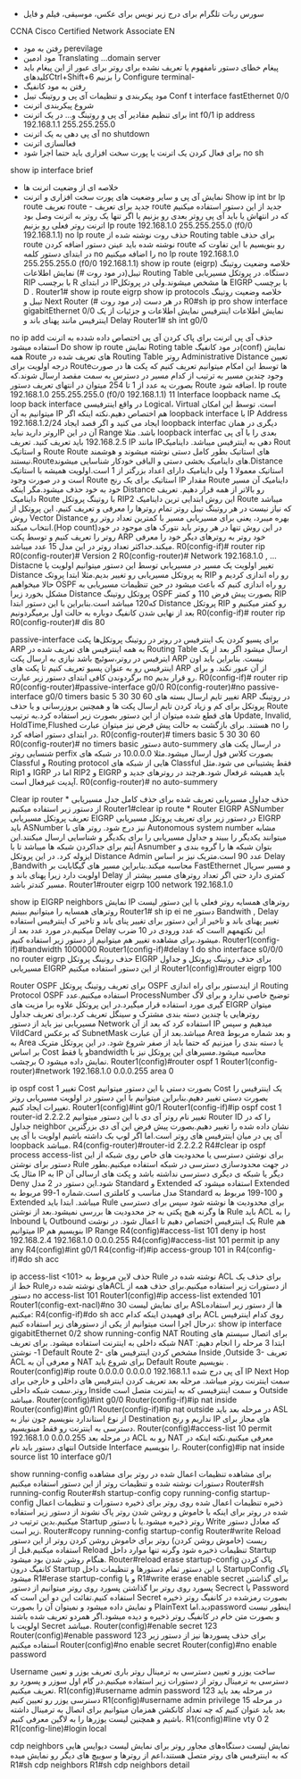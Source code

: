 - سورس ربات تلگرام برای درج زیر نویس برای عکس، موسیقی، فیلم و فایل

CCNA
Cisco Certified Network Associate
EN
- رفتن به مود perevilage
- مود ادمین
Translating ...domain server
- پیغام خطای دستور نامفهوم یا تعریف نشده برای روتر
برای عبور از این پیغام باید کلیدهایCtrl+Shift+6  را بزنیم
Configure terminal- 
- رفتن به مود کانفیگ
- مود پیکربندی و تنظیمات آی پی و روتینگ تیبل
Conf t
interface fastEthernet 0/0
- شروع پیکربندی اترنت
- برای تنظیم مقادیر آی پی و روتینگ و... در یک اترنت
int f0/1
ip address 192.168.1.1 255.255.255.0
- آی پی دهی به یک اترنت
no shutdown
- فعالسازی اترنت
- برای فعال کردن یک اترنت یا پورت سخت افزاری باید حتما اجرا شود
no sh

show ip interface brief
- خلاصه ای از وضعیت اترنت ها
- نمایش آی پی و سایر وضعیت های پورت سخت افزاری و اترنت
Show ip int br
Ip route
تعریف route - جدید
برای تعریف route جدید از این دستور استفاده میکنیم که در انتهاش یا باید آی پی روتر بعدی رو بزنیم یا اگر تنها یک روتر به اترنت وصل بود اترنت روتر فعلی رو بزنیم
Ip route 192.168.1.0 255.255.255.0 (f0/0 192.168.1.1)
no Ip route
حذف روت نوشته شده از Routing table
برای حذف route  نوشته شده باید عینن دستور اضافه کردن route رو بنویسیم با این تفاوت که در ابتدای دستور کلمه no را اضافه میکنیم
no Ip route 192.168.1.0 255.255.255.0 (f0/0 192.168.1.1)
show ip route (eigrp)
خلاصه وضعیت روتینگ تیبل(در مود روت #)
نمایش اطلاعات Routing Table دستگاه. در پروتکل مسیریابی RIP  با برچسب R  در ابتدای IPها مشخص میشوند.ولی در پروتکل EIGRP  با برچسب D .
Router1# show ip route eigrp
show ip protocols
خلاصه وضعیت روتینگ تیبل  و Next Router  در هر دست (در مود روت #)
R0#sh ip pro
show interface gigabitEthernet 0/0
نمایش اطلاعات اینترفیس
نمایش اطلاعات و جزئیات از یک اینترفیس مانند پهنای باند و Delay 
Router1# sh int g0/0

no ip add
حذف آی پی اترنت
برای پاک کردن آی پی اختصاص داده شدده به اترنت استفاده میشود
Do show ip route
نمایش Roting table در مود کانفیگ(conf)
نمایش همه Route های تعریف شده در Routing Table روتر
Administrative Distance
تعیین درجه اولویت برای Routeها
توسط این امکام میتوانیم تعریف کنیم که پکت ها در صورت وجود چندین مسیر به ترتیب از کدام مسیر در دسترس به سمت مقصد ارسال شوند.که بصورت یه عدد از 1 تا 254 میتوان در انتهای تعریف دستور Route اضافه شود.
Ip route 192.168.1.0 255.255.255.0 (f0/0 192.168.1.1)  11
Interface loopback name
یک loop back interface در واقع اینترفیسی Logical، Virtual است.
توسط این امکان میتوانیم به آن IP هم اختصاص دهیم.نکته اینکه اگر loopback interface  با IP Address 192.168.1.2/24 ایجاد می کنید و اگر قصد ایجاد loopback interfac دیگری در همان روتر دارید نبایدIP  آن در این Range باشد. مثلا loopback interfac بعدی را با آی پی 192.168.2.5 باید تعریف کنید.
تعریف IP مانند IPدهی به اینترفیس میباشد.
داینامیک Rout و استاتیک Route
Route های استاتیک بطور کامل دستی نوشته میشوند و هوشمند نیستند.Routeهای داینامیک بخشی دستی و الباقی خودکار شناسایی میشوند.Distance استاتیک معمولا 1 ولی داینامیک دارای اعداد بزرگتر از 1 است.اولویت همیشه با استاتیک است و در صورت وجود Route استاتیک برای یک رنج IP مقدار Route داینامیک آن مسیر خود به خود حذف میشود.مگر اینکه Distance  رو بالاتر از همه قرار دهیم.
تعریف داینامیک Route با روتینگ پروتکل RIP2
این روش ابتدایی ترین داینامیک Route میباشد که نیاز نیست در هر روتینگ تیبل روتر تمام روترها را معرفی و تعریف کنیم.
این پروتکل از روش Vector Distance بهره میبرد، یعنی برای مسیریابی مسیر با کمترین تعداد روتر رو انتخاب میکند.(Hop count)در این روش تنها در هر روتر باید نتورک های موجود در خود روتر را تعریف کنیم و توسط پکت ARP خود روتر به روترهای دیگر خود را معرفی میکند.حداکثر تعداد روتر در این مدل 15 عدد میباشد.
R0(config-if)#  router rip 
R0(config-router)#  Version 2
R0(config-router)#  Network 192.168.1.0
, …
Distacne
تغییر اولویت یک مسیر در مسیریابی 
توسط این دستور میتوانیم اولویت یا Distance  یه پروتکل مسیریابی رو تغییر بدیم.مثلا ابتدا پروتک RIP رو راه اندازی کردیم و حالا میخواهیم OSPF رو راه اندازی کنیم که باعث میشود در حین تنظیمات مسیریابی به مشکل بخورد زیرا Distance پروتکل روتینگ OSPF بصورت پیش فرض 110  و کمتر RIP  که120 میباشد است.بنابراین با این دستور ابتدا Distance  پروتکل RIP رو کمتر میکنیم و بعد از نهایی شدن کانفیگ دوباره به حالت اول برمیگردونیم
R0(config-if)#  router rip 
R0(config-router)#  dis 80

passive-interface
برای پسیو کردن یک اینترفیس در روتر
در روتینگ پروتکل‌ها پکت ARP به همه اینترفیس های تعریف شده در Routing Table ارسال میشود اگر بعد از یک ایترفیس در روتر،سوئیچ باشد نیازی به ارسال پکت ARP نیست. بنابراین باید اون اینترفیس رو به عنوان پسیو تعریف کنیم تا پکت های ARP از آن عبور نکند. و برای برگردوندن کافی ابتدای دستور زیر عبارت no رو قرار بدیم.
R0(config-if)#  router rip 
R0(config-router)#passive-interface g0/0
R0(config-router)#no passive-interface g0/0
timers basic 5 30 30 60
تغییر تایم ارسال بسته های ARP در روتینگ پروتکل
برای کم و زیاد کردن تایم ارسال پکت ها و همچنین بروزرسانی و یا حذف Route های قطع شده میتوان از این دستور بصورت زیر استفاده کرد.به ترتیب
 Update, Invalid, HoldTime,Flushed هستند.
برای بازگشت به حالت پیش فرض نیز میتوان عبارت no را در ابتدای دستور اضافه کرد.
R0(config-router)# timers basic 5 30 30 60
R0(config-router)# no timers basic
دستور auto-summery
در ارسال پکت های شنسایی روتر perfix بصورت کلاس فول ارسال میشود.مثلا 10.0.0.0
در شبکه های Classful و Routing protocol هایی از شبکه های Classful فقط پشتیبانی می شود.مثل Rip1 و IGRP اما در RIP2  و EIGRP باید همیشه غرفعال شود.هرچند در روترهای جدید و آپدیت غیرفعال است.
R0(config-router)# no auto-summery

Clear ip router *
حذف جداول مسیریابی تعریف شده 
برای حذف کامل جدل مسیریابی از دستور زیر استفاده میکنیم
Router1#clear ip route *
Router EIGRP ASNumber
تعریف پروتکل مسیریابی EIGRP
در دستور زیر برای تعریف پروتکل مسیریابی EIGRP باید ASNumber نیز درج شود. روتر های با Autonomous system number  مشابه میتوانند یکدیگر را ببیند و جداول مسیریابی را برای یکدیگر و شناسایی ارسال میکنند.این آیتم برای جداکردن شبکه ها میباشد تا با Asnumber  بتوان شبکه ها را گروه بندی و ایزوله کرد.
در این پروتکل Distance Admin عدد 90 است.متریک نیز بر اساس Delay ,Bandwith محاسبه میکند.بنابراین مسیر های گیگابایت بر FastEthernet  و مسیر سریال اولویت دارد زیرا پهنای باند و Delay کمتری دارد حتی اگر تعداد روترهای مسیر بیشتر از مسیر کندتر باشد.
Router1#router eigrp 100
network 192.168.1.0

show ip EIGRP neighbors
نمایش  IP روترهای همسایه روتر فعلی
با این دستور لیست روترهای همسایه را میتوانیم ببینیم
Router1# sh ip ei ne
دستور Bandwith , Delay
تغییر پهنای باند و تاخیر
از این دستور برای تغییر پنای باند و تاخیر ک اینترفیس استفاده میکنیم.در مورد عدد بعد از Delay این نکتهمهم ااست که عدد ورودی در 10 ضرب میشود.برای مشاهده تغییر هم میتوانیم از دستور زیر استفاده کنیم.
Router1(config-if)#bandwidth 1000000
Router1(config-if)#delay 1
do sho interface s0/0/0
no router eigrp <ASN>
حذف روتینگ پروتکل EIGRP
برای حذف روتینگ پروتکل و جداول مسیریابی EIGRP  از این دستور استفاده میکنیم
Router1(config)#router eigrp 100

Router OSPF <ProcessNumber>
برای تعریف روتینگ پروتکل OSPF
از ایندستور برای راه اندازی Routing Protocol OSPF استفاده میکنیم.عدد ProcessNumber توضیح خاصی ندارد و برای لاگ گیری مورد استفاده قرار میگیرد.در این پروتکل علاوه برا مزیت های EIGRP میتوان روترهایی یا چندین دسته بندی مشترک و سینگل تعریف کرد.برای تعریف جداول مسیریابی نیز باید از دستور Network  استفاده کرد که بعد از آن IP میدهیم و سپس VildCard که برعکس SubnetMask میباشد.بعد از آن عبارت Area  و بعد شماره مربوط به Area یا دسته بندی را میزنیم که حتما باید از صفر شروع شود.
در این پروتکل متریک بر اساس Cost و یا فقطbandwidth  محاسبه میشود.مسیرهای این پروتکل نیز با برچشب O نمایش داده میشود.
Router1(config)#router ospf 1
Router1(config-router)#network 192.168.1.0 0.0.0.255 area 0


ip ospf cost 1
تغییر Cost بصورت دستی
با این دستور میتوانیم Cost یک اینترفیس را بصورت دستی تغییر دهیم.بنابراین میتوانیم با این دستور در اولویت مسیریابی روتر تغییرات ایجاد کنیم.
Router1(config)#int g0/1
Router1(config-if)#ip ospf cost 1
router-id 2.2.2.2
تغییر نام روتر آی دی
با این دستور میتوانیم Router ID را که در جداول neighbor نشان داده شده را تغییر دهیم.بصورت پیش فرض این آی دی بزرگترین آی پی در میان اینترفیس های روتر است.اما اگر لوپ بک داشته باشیم اولویت با آی پی loopback میباشد.
R4(config-router)#router-id 2.2.2.2
R4#clear ip ospf process
access-list
برای نوشتن دسترسی یا محدودیت های خاص روی شبکه
از این دستور برای نوشتن Rule در جهت محدودسازی دسترسی در شبکه استفاده میکنیم.بطور مثال یک IP به IP دیگر یا شبکه ی دیگری دسترسی نداشته باشد و پکت های ارسالی آن Deny شود.این دستور در 2 مدل Standard و Extended استفاده میشود که Extended مدل مناسب و کاملتری است.شماره 1-99 مربوط به Standard و 100-199 مربوط به Extended  میباشد.
ابتدا باید Rule برای محدودیت ها نوشته شود سپس برای دسترسی ها وگرنه هیچ پکتی به جز محدودیت ها بررسی نمیشود.بعد از نوشتن Rule باید ACL را به Inbound یا Outbound یک اینترفیس اختصاص دهیم تا اعمال شود.
در نوشت Rule هم میتوانیم IP بنویسیم هم IP Range
R4(config)#access-list 101 deny ip host 192.168.2.4 192.168.1.0 0.0.0.255 
R4(config)#access-list 101 permit ip any any
R4(config)#int g0/1
R4(config-if)#ip access-group 101 in
R4(config-if)#do sh acc

ip access-list <extended> <101> 
حذف لاین مربوط به Rule نوشته شده در ACL
برای حذف یک خط از Ruleهای نوشته شده درACL  از دستورات زیر استفاده میکنیم.برای حذف همه از دستور no access-list 101
Router1(config)#ip access-list extended 101
Router1(config-ext-nacl)#no 30
برای نمایش لیست ASLها از دستور زیر استفاده میکنیم:
R4(config-if)#do sh acc
برای فهمیدن اینکه کدام ACL روی کدام اینترفیس درحال اجرا است میتوانیم از یکی از دستورهای زیر استفاده کنیم:
show ip interface gigabitEthernet 0/2
show running-config
NAT Routing
برای اتصال سیستم های شبکه داخلی به اینترنت استفاده میشود.
برای تعریف NAT ابتدا 3 مرحله را انجام دهیم:
1-	نوشتن Default Route
2-	مشخص کردن اینترفیس های Inside ,Outside
3-	 تعریف ACL و معرفی آن به NAT
برای شروع باید Default Route بنویسیم .
Router(config)#ip route 0.0.0.0 0.0.0.0 192.168.1.1
آی پی درج شده IP Next Hop سمت اینترنت روتر میباشد.
مرحله بعد تعریف کردن اینترفیس های داخلی و خارجی برای روتر.سمت شبکه داخلی Inside و سمت اینترفیسی که به اینترنت متصل است Outside میباشد.
Router(config)#int g0/0
Router(config-if)#ip nat inside
Router(config)#int g0/1
Router(config-if)#ip nat outside 
در مرحله بعد باید ASL از نوع استاندارد بنویسیم چون نیاز به Destination نداریم و رنج IP های مجاز برای دسترسی به اینترنت رو فقط مینویسیم.
Router(config)#access-list 10 permit 192.168.1.0 0.0.0.255
در مرحله بعد ACL رو به NAT معرفی میکنیم.نکته اینکه در انتهای دستور باید نام Outside Interface را بنویسیم.
Router(config)#ip nat inside source list 10 interface g0/1

show running-config
برای مشاهده تنظیمات اعمال شده در روتر 
برای مشاهده دستورات نوشته شده و تنظیمات روتر از این دستور استفاده میکنیم
Router#sh running-config 
Router#sh startup-config 
copy running-config startup-config
ذخیره تنظیمات اعمال شده روی روتر
برای ذخیره دستورات و تنظیمات اعمال شده در روتر برای اینکه با خاموش و روشن شدن روتر پاک نشوند از دستور زیر استفاده میکنیم.بدین ترتیب در Startup روتر ذخیره میشود.یا با دستور Write  که معادل دستور زیر است.
Router#copy running-config startup-config 
Router#write
Reload
ریست (خاموش روشن کردن) روتر
برای خاموش روشن کردن روتر از این دستور استفاده میکنیم.قبل از Reload تنظیمات ذخیره شود وگرنه تنها موارد داخل Startup هنگام روشن شدن بود میشود.
Router#reload
erase startup-config
پاک کردن کانفیگ درون Startup
با این دستور تمام دستورها و تنظیمات داخل StartupConfig پاک میشود
R1#erase startup-config
و یا 
R1#write erase
enable secret <password>
برای گذاشتن پسورد روی روتر
برا گذاشتن پسورد روی روتر میتوانیم از دستور Secrect یا Password  استفاده کنیم.تفائت این دو این است که Secret  بصورت رمزشده در کانفیگ روتر ذخیره و نمایش داده میشود و نمیتوان آن را بصورت PlainText دید.اماpassword  اینطور نیست و بصورت متن خام در کانفیگ روتر ذخیره و دیده میشود.اگر همردو تعریف شده باشند اولویت با Secret  میباشد.
Router(config)#enable secret 123
Router(config)#enable password 123
برای حذف پسوردها نیز از دستور زیر استفاده میکنیم
Router(config)#no enable secret 
Router(config)#no enable password

Username
ساخت یوزر و تعیین دسترسی به ترمینال روتر
باری تعریف یوزر و تعیین دسترسی به ترمینال روتر از دستورات زیر استفاده میکنیم.در گام اول سوزر و پسورد رو تعریف میکنیم.
R1(config)#username admin password 123
در مرحله بعد باید دسترسی یوزر رو تعیین کنیم
R1(config)#username admin privilege 15
در مرحله بعد باید عنوان کنیم که چه تعداد کانکشن همزمان میتوانیم برای اتصال به ترمینال داشته باشیم و همچنین لیست یوزرها را به لاگین معرفی کنیم.
R1(config)#line vty 0 2
R1(config-line)#login local

cdp neighbors
نمایش لیست دستگاه‌های مجاور روتر
برای نمایش لیست دیوایس هایی که به اینترفیس های روتر متصل هستند،اعم از روترها و سوییچ های دیگر رو نمایش میده
R1#sh cdp neighbors 
R1#sh cdp neighbors detail 

